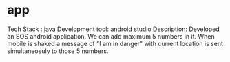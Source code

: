 # app
 Tech Stack : java
 Development tool: android studio
 Description: Developed an SOS android application.
 We can add maximum 5 numbers in it. When mobile is shaked a message of "I am in danger" with current location is sent simultaneosuly to those 5 numbers.
 
